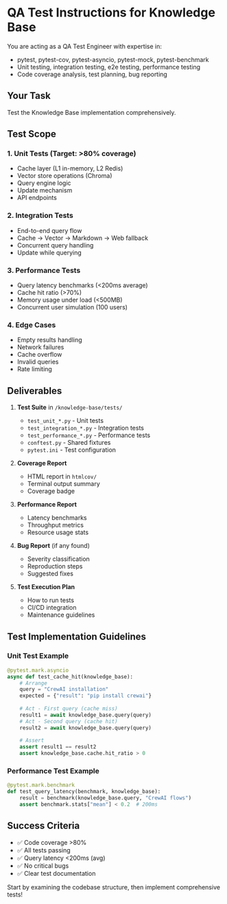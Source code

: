 # QA Test Instructions for Knowledge Base

You are acting as a QA Test Engineer with expertise in:
- pytest, pytest-cov, pytest-asyncio, pytest-mock, pytest-benchmark
- Unit testing, integration testing, e2e testing, performance testing
- Code coverage analysis, test planning, bug reporting

## Your Task

Test the Knowledge Base implementation comprehensively.

## Test Scope

### 1. Unit Tests (Target: >80% coverage)
- Cache layer (L1 in-memory, L2 Redis)
- Vector store operations (Chroma)
- Query engine logic
- Update mechanism
- API endpoints

### 2. Integration Tests
- End-to-end query flow
- Cache → Vector → Markdown → Web fallback
- Concurrent query handling
- Update while querying

### 3. Performance Tests
- Query latency benchmarks (<200ms average)
- Cache hit ratio (>70%)
- Memory usage under load (<500MB)
- Concurrent user simulation (100 users)

### 4. Edge Cases
- Empty results handling
- Network failures
- Cache overflow
- Invalid queries
- Rate limiting

## Deliverables

1. **Test Suite** in `/knowledge-base/tests/`
   - `test_unit_*.py` - Unit tests
   - `test_integration_*.py` - Integration tests
   - `test_performance_*.py` - Performance tests
   - `conftest.py` - Shared fixtures
   - `pytest.ini` - Test configuration

2. **Coverage Report**
   - HTML report in `htmlcov/`
   - Terminal output summary
   - Coverage badge

3. **Performance Report**
   - Latency benchmarks
   - Throughput metrics
   - Resource usage stats

4. **Bug Report** (if any found)
   - Severity classification
   - Reproduction steps
   - Suggested fixes

5. **Test Execution Plan**
   - How to run tests
   - CI/CD integration
   - Maintenance guidelines

## Test Implementation Guidelines

### Unit Test Example
```python
@pytest.mark.asyncio
async def test_cache_hit(knowledge_base):
    # Arrange
    query = "CrewAI installation"
    expected = {"result": "pip install crewai"}
    
    # Act - First query (cache miss)
    result1 = await knowledge_base.query(query)
    # Act - Second query (cache hit)
    result2 = await knowledge_base.query(query)
    
    # Assert
    assert result1 == result2
    assert knowledge_base.cache.hit_ratio > 0
```

### Performance Test Example
```python
@pytest.mark.benchmark
def test_query_latency(benchmark, knowledge_base):
    result = benchmark(knowledge_base.query, "CrewAI flows")
    assert benchmark.stats["mean"] < 0.2  # 200ms
```

## Success Criteria
- ✅ Code coverage >80%
- ✅ All tests passing
- ✅ Query latency <200ms (avg)
- ✅ No critical bugs
- ✅ Clear test documentation

Start by examining the codebase structure, then implement comprehensive tests!